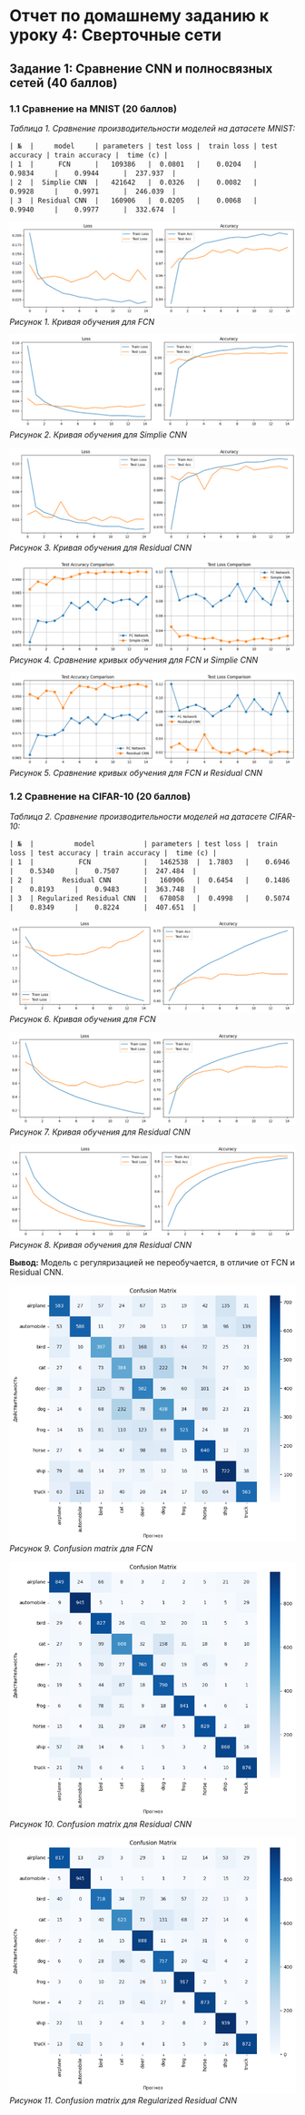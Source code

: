 # Отчет по домашнему заданию к уроку 4: Сверточные сети

## Задание 1: Сравнение CNN и полносвязных сетей (40 баллов)

### 1.1 Сравнение на MNIST (20 баллов)

*Таблица 1. Сравнение производительности моделей на датасете MNIST:*
```
| №  |     model     | parameters | test loss |  train loss | test accuracy | train accuracy |  time (c) |
| 1  |      FCN      |   109386   |  0.0801   |    0.0204   |    0.9834     |    0.9944      |  237.937  |
| 2  |  Simplie СNN  |   421642   |  0.0326   |    0.0082   |    0.9928     |    0.9971      |  246.039  |     
| 3  | Residual CNN  |   160906   |  0.0205   |    0.0068   |    0.9940     |    0.9977      |  332.674  |                                  
```

![/plots/FCNModelLearningCurveOnMNIST.png](/plots/FCNModelLearningCurveOnMNIST.png)
*Рисунок 1. Кривая обучения для FCN*

![/plots/SimplieCNNModelLearningCurveOnMNIST.png](/plots/SimplieCNNModelLearningCurveOnMNIST.png)
*Рисунок 2. Кривая обучения для Simplie СNN*

![/plots/ResidualCNNModelLearningCurveOnMNIST.png](/plots/ResidualCNNModelLearningCurveOnMNIST.png)
*Рисунок 3. Кривая обучения для Residual CNN*

![/plots/CompareFCNAndSimplieCNNOnTest.png](/plots/CompareFCNAndSimplieCNNOnTest.png)
*Рисунок 4. Сравнение кривых обучения для FCN и Simplie CNN*

![/plots/CompareFCNAndResidualCNNOnTest.png](/plots/CompareFCNAndResidualCNNOnTest.png)
*Рисунок 5. Сравнение кривых обучения для FCN и Residual CNN*


### 1.2 Сравнение на CIFAR-10 (20 баллов)

*Таблица 2. Сравнение производительности моделей на датасете CIFAR-10:*
```
| №  |          model            | parameters | test loss |  train loss | test accuracy | train accuracy |  time (c) |
| 1  |           FCN             |   1462538  |  1.7803   |    0.6946   |    0.5340     |    0.7507      |  247.484  |
| 2  |       Residual CNN        |   160906   |  0.6454   |    0.1486   |    0.8193     |    0.9483      |  363.748  |     
| 3  | Regularized Residual CNN  |   678058   |  0.4998   |    0.5074   |    0.8349     |    0.8224      |  407.651  | 
```

![/plots/FCNModelLearningCurveOnCIFAR-10.png](/plots/FCNModelLearningCurveOnCIFAR-10.png)
*Рисунок 6. Кривая обучения для FCN*

![/plots/ResidualCNNModelLearningCurveOnCIFAR-10.png](/plots/ResidualCNNModelLearningCurveOnCIFAR-10.png)
*Рисунок 7. Кривая обучения для Residual CNN*

![/plots/RegularizedResidualCNNModelLearningCurveOnCIFAR-10.png](/plots/RegularizedResidualCNNModelLearningCurveOnCIFAR-10.png)
*Рисунок 8. Кривая обучения для Residual CNN*

**Вывод:** Модель с регуляризацией не переобучается, в отличие от FCN и Residual CNN.

![/plots/ConfusionMatrixForFCNOnCIFAR-10.png](/plots/ConfusionMatrixForFCNOnCIFAR-10.png)
*Рисунок 9. Confusion matrix для FCN*

![/plots/ConfusionMatrixForResidualCNNOnCIFAR-10.png](/plots/ConfusionMatrixForResidualCNNOnCIFAR-10.png)
*Рисунок 10. Confusion matrix для Residual CNN*

![/plots/ConfusionMatrixForRegularizedResidualCNNOnCIFAR-10.png](/plots/ConfusionMatrixForRegularizedResidualCNNOnCIFAR-10.png)
*Рисунок 11. Confusion matrix для Regularized Residual CNN*